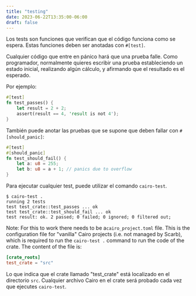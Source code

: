```yaml
---
title: "testing"
date: 2023-06-22T13:35:00-06:00
draft: false
---
```


Los tests son funciones que verifican que el código funciona como se espera. Estas funciones deben ser anotadas con `#[test]`.

Cualquier código que entre en pánico hará que una prueba falle. Como programador, normalmente quieres escribir una prueba estableciendo un estado inicial, realizando algún cálculo, y afirmando que el resultado es el esperado.

Por ejemplo:

```rust {.codebox}
#[test]
fn test_passes() {
    let result = 2 + 2;
    assert(result == 4, 'result is not 4'); 
}
```

También puede anotar las pruebas que se supone que deben fallar con `#[should_panic]`:

```rust {.codebox}
#[test]
#[should_panic]
fn test_should_fail() {
    let a: u8 = 255;
    let b: u8 = a + 1; // panics due to overflow
}
```

Para ejecutar cualquier test, puede utilizar el comando `cairo-test`.

```console
$ cairo-test .
running 2 tests
test test_crate::test_passes ... ok
test test_crate::test_should_fail ... ok
test result: ok. 2 passed; 0 failed; 0 ignored; 0 filtered out;
```

Note: For this to work there needs to be a`cairo_project.toml` file. This is the configuration file for "vanilla" Cairo projects (i.e. not managed by Scarb), which is required to run the `cairo-test .` command to run the code of the crate. The content of the file is:

```toml
[crate_roots]
test_crate = "src"
```

Lo que indica que el crate llamado "test_crate" está localizado en el directorio `src`. Cualquier archivo Cairo en el crate será probado cada vez que ejecutes `cairo-test`.
